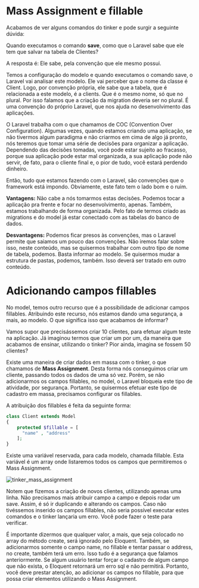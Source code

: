 # Mass Assignment e fillable

Acabamos de ver alguns comandos do tinker e pode surgir a seguinte dúvida:

 Quando executamos o comando **save**, como que o Laravel sabe que ele tem que salvar na tabela de Clientes? 

 A resposta é: Ele sabe, pela convenção que ele mesmo possui.

Temos a configuração do modelo e quando executamos o comando save, o Laravel vai analisar este modelo. Ele vai perceber que o nome da classe é Client. Logo, por convenção própria, ele sabe que a tabela, que é relacionada a este modelo, é a clients. Que é o mesmo nome, só que no plural. 
Por isso falamos que a criação da migration deveria ser no plural. É uma convenção do próprio Laravel, que nos ajuda no desenvolvimento das aplicações.

O Laravel trabalha com o que chamamos de COC (Convention Over Configuration). Algumas vezes, quando estamos criando uma aplicação, se não tivermos algum paradigma e não criarmos em cima de algo já pronto, nós teremos que tomar uma série de decisões para organizar a aplicação. 
Dependendo das decisões tomadas, você pode estar sujeito ao fracasso, porque sua aplicação pode estar mal organizada, a sua aplicação pode não servir, de fato, para o cliente final e, o pior de tudo, você estará perdendo dinheiro.

Então, tudo que estamos fazendo com o Laravel, são convenções que o framework está impondo. Obviamente, este fato tem o lado bom e o ruim.

**Vantagens:** Não cabe a nós tomarmos estas decisões. Podemos tocar a aplicação pra frente e focar no desenvolvimento, apenas. Também, estamos trabalhando de forma organizada. Pelo fato de termos criado as migrations e do model já estar conectado com as tabelas do banco de dados.

**Desvantagens:** Podemos ficar presos às convenções, mas o Laravel permite que saiamos um pouco das convenções. 
Não iremos falar sobre isso, neste conteúdo, mas se quisermos trabalhar com outro tipo de nome de tabela, podemos. Basta informar ao modelo. Se quisermos mudar a estrutura de pastas, podemos, também. 
Isso deverá ser tratado em outro conteúdo.

# Adicionando campos fillables

No model, temos outro recurso que é a possibilidade de adicionar campos fillables. Atribuindo este recurso, nós estamos dando uma segurança, a mais, ao modelo. O que significa isso que acabamos de informar?

Vamos supor que precisássemos criar 10 clientes, para efetuar algum teste na aplicação. Já imaginou termos que criar um por um, da maneira que acabamos de ensinar, utilizando o tinker? Pior ainda, imagina se fossem 50 clientes?

Existe uma maneira de criar dados em massa com o tinker, o que chamamos de **Mass Assignment**. Desta forma nós conseguimos criar um cliente, passando todos os dados de uma só vez. Porém, se não adicionarmos os campos fillables, no model, o Laravel bloqueia este tipo de atividade, por segurança. 
Portanto, se quisermos efetuar este tipo de cadastro em massa, precisamos configurar os fillables. 

A atribuição dos fillables é feita da seguinte forma:

```php
class Client extends Model
{
    protected $fillable = [
      "name" , "address"
    ];
}
```

Existe uma variável reservada, para cada modelo, chamada fillable. Esta variável é um array onde listaremos todos os campos que permitiremos o Mass Assignment.

![tinker_mass_assignment](./images/tinker_mass_assignment.png "tinker_mass_assignment")

Notem que fizemos a criação de novos clientes, utilizando apenas uma linha. Não precisamos mais atribuir campo a campo e depois rodar um save. 
Assim, é só ir duplicando e alterando os campos. Caso não tivéssemos inserido os campos fillables, não seria possível executar estes comandos e o tinker lançaria um erro. Você pode fazer o teste para verificar.

É importante dizermos que qualquer valor, a mais, que seja colocado no array do método create, será ignorado pelo Eloquent. Também, se adicionarmos somente o campo name, no fillable e tentar passar o address, no create, também terá um erro. 
Isso tudo é a segurança que falamos anteriormente. Se algum usuário tentar forçar o cadastro de algum campo que não exista, o Eloquent retornará um erro sql e não permitirá. 
Portanto, você deve prestar atenção, ao adicionar os campos no fillable, para que possa criar elementos utilizando o Mass Assignment.
